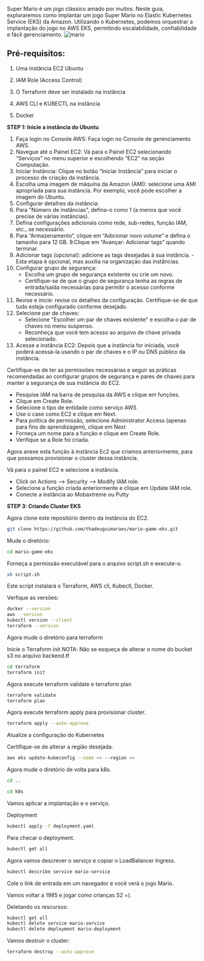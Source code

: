 Super Mario é um jogo clássico amado por muitos. Neste guia, exploraremos como implantar um jogo Super Mario no Elastic Kubernetes Service (EKS) da Amazon. Utilizando o Kubernetes, podemos orquestrar a implantação do jogo no AWS EKS, permitindo escalabilidade, confiabilidade e fácil gerenciamento.
![mario](https://github.com/thadeuguimaraes/mario-game-eks/assets/52017205/1af3d16a-5944-4db4-8c17-b85d32f91ab3)

## Pré-requisitos:


1. Uma instância EC2 Ubuntu 
 
2. IAM Role (Access Control)
 
3. O Terraform deve ser instalado na instância 
 
4. AWS CLI e KUBECTL na instância 
 
5. Docker
   
**STEP 1: Inicie a instância do Ubuntu**

1. Faça login no Console AWS: Faça login no Console de gerenciamento AWS.
2. Navegue até o Painel EC2: Vá para o Painel EC2 selecionando “Serviços” no menu superior e escolhendo “EC2” na seção Computação.
3. Iniciar Instância: Clique no botão “Iniciar Instância” para iniciar o processo de criação da instância.
4. Escolha uma imagem de máquina da Amazon (AMI): selecione uma AMI apropriada para sua instância. Por exemplo, você pode escolher a imagem do Ubuntu.
5. Configurar detalhes da instância:
6. Para "Número de instâncias", defina-o como 1 (a menos que você precise de várias instâncias).
7. Defina configurações adicionais como rede, sub-redes, função IAM, etc., se necessário.
8. Para “Armazenamento”, clique em “Adicionar novo volume” e defina o tamanho para 12 GB.
9.Clique em “Avançar: Adicionar tags” quando terminar.
10. Adicionar tags (opcional): adicione as tags desejadas à sua instância. - Esta etapa é opcional, mas auxilia na organização das instâncias.
11. Configurar grupo de segurança:
    - Escolha um grupo de segurança existente ou crie um novo.
    - Certifique-se de que o grupo de segurança tenha as regras de entrada/saída necessárias para permitir o acesso conforme necessário.
12. Revise e inicie: revise os detalhes da configuração. Certifique-se de que tudo esteja configurado conforme desejado.
13. Selecione par de chaves:
    - Selecione "Escolher um par de chaves existente" e escolha o par de chaves no menu suspenso.
    - Reconheça que você tem acesso ao arquivo de chave privada selecionado.
 11.  Acesse a instância EC2: Depois que a instância for iniciada, você poderá acessá-la usando o par de chaves e o IP ou DNS público da instância.
    
Certifique-se de ter as permissões necessárias e seguir as práticas recomendadas ao configurar grupos de segurança e pares de chaves para manter a segurança de sua instância do EC2.

- Pesquise IAM na barra de pesquisa da AWS e clique em funções.
- Clique em Create Role.
- Selecione o tipo de entidade como serviço AWS
- Use o case como EC2 e clique em Next.
- Para política de permissão, selecione Administrator Access  (apenas para fins de aprendizagem), clique em Next
- Forneça um nome para a função e clique em Create Role.
- Verifique se a Role foi criada.

Agora anexe esta função à instância Ec2 que criamos anteriormente, para que possamos provisionar o cluster dessa instância.

Vá para o painel EC2 e selecione a instância.

- Click on Actions --> Security --> Modify IAM role.
- Selecione a função criada anteriormente e clique em Update IAM role.
- Conecte a instância ao Mobaxtreme ou Putty

**STEP 3: Criando Cluster EKS**

Agora clone este repositório dentro da instância do EC2.
```sh
git clone https://github.com/thadeuguimaraes/mario-game-eks.git
```
Mude o diretório:
```sh
cd mario-game-eks
```
Forneça a permissão executável para o arquivo script.sh e execute-o.
```sh
sh script.sh
```
Este script instalará o Terraform, AWS cli, Kubectl, Docker.

Verfique as versões:
```sh
docker --version
aws --version
kubectl version --client
terraform --version
```
Agora mude o diretório para terraform

Inicie o Terraform init
NOTA: Não se esqueça de alterar o nome do bucket s3 no arquivo backend.tf
```sh
cd terraform
terraform init
```
Agora execute terraform validate e terraform plan
```sh
terraform validate
terraform plan
```
Agora execute terraform apply para provisionar cluster.
```sh
terraform apply --auto-approve
```
Atualize a configuração do Kubernetes

Certifique-se de alterar a região desejada.
```sh
aws eks update-kubeconfig --name <> --region <>
```
Agora mude o diretório de volta para k8s.
```sh
cd ..
```
```sh
cd k8s
```
Vamos aplicar a implantação e o serviço.

Deployment
```sh
kubectl apply -f deployment.yaml
```
Para checar o deployment.
```sh
kubectl get all
```
Agora vamos descrever o serviço e copiar o LoadBalancer Ingress.
```sh
kubectl describe service mario-service
```
Cole o link de entrada em um navegador e você verá o jogo Mario.

Vamos voltar a 1985 e jogar como crianças S2 =).

Deletando os rescursos:
```sh
kubectl get all
kubectl delete service mario-service
kubectl delete deployment mario-deployment
```
Vamos destruir o cluster:
```sh
terraform destroy --auto-approve
```
